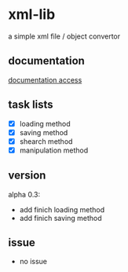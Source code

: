 # xml-lib
a simple xml file / object convertor

## documentation
[documentation access](https://davidporras31.github.io/xml-lib/)

## task lists
- [x] loading method
- [x] saving method
- [X] shearch method
- [X] manipulation method

## version
alpha 0.3:
- add finich loading method
- add finich saving method

## issue
- no issue
